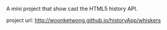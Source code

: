 A mini project that show cast the HTML5 history API.

project url: http://woonketwong.github.io/historyApp/whiskers